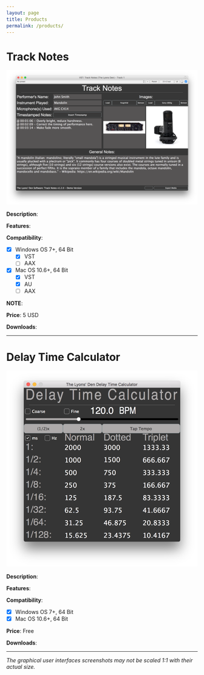 ```yaml
---
layout: page
title: Products
permalink: /products/
---
```


# Track Notes

![](https://github.com/JosephTLyons/Track-Notes/blob/master/Images/Screenshot.png?raw=true)

**Description**:  

**Features**:

**Compatibility**:
- [x] Windows OS 7+, 64 Bit
    - [x] VST
    - [ ] AAX
- [x] Mac OS 10.6+, 64 Bit
    - [x] VST
    - [x] AU
    - [ ] AAX

**NOTE**:

**Price**: 5 USD

**Downloads**:

---

# Delay Time Calculator

![](https://github.com/JosephTLyons/GUI-Delay-Time-Calculator/blob/master/Images/Screenshot.png?raw=true)

**Description**:

**Features**:

**Compatibility**:
- [x] Windows OS 7+, 64 Bit
- [x] Mac OS 10.6+, 64 Bit

**Price**: Free

**Downloads**:

---

*The graphical user interfaces screenshots may not be scaled 1:1 with their actual size.*
